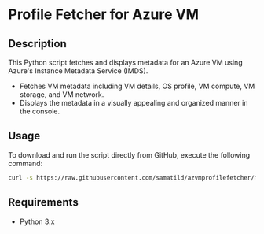 # Profile Fetcher for Azure VM

## Description

This Python script fetches and displays metadata for an Azure VM using Azure's Instance Metadata Service (IMDS).

- Fetches VM metadata including VM details, OS profile, VM compute, VM storage, and VM network.
- Displays the metadata in a visually appealing and organized manner in the console.

## Usage

To download and run the script directly from GitHub, execute the following command:

```bash
curl -s https://raw.githubusercontent.com/samatild/azvmprofilefetcher/main/azurevmprofile.py | python
```

## Requirements

- Python 3.x